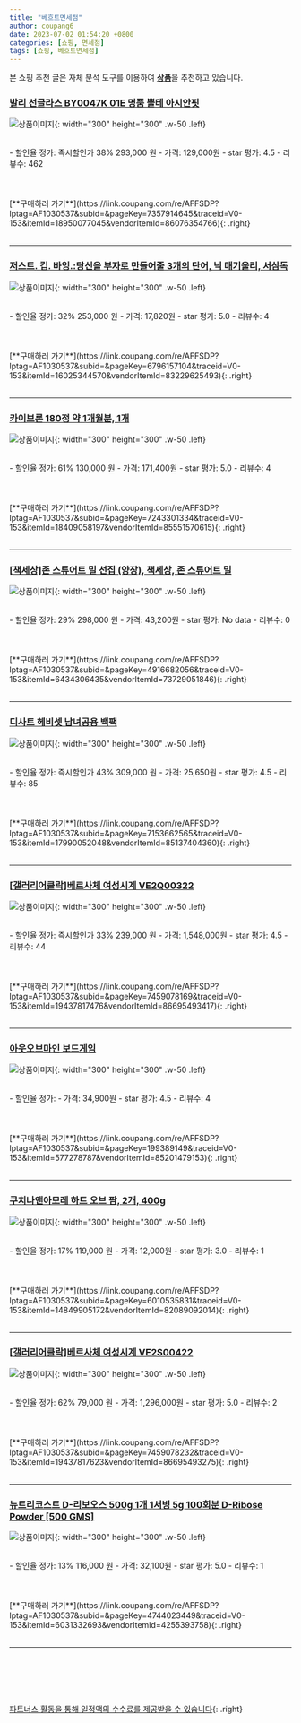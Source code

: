 ```yaml
---
title: "베흐트면세점"
author: coupang6
date: 2023-07-02 01:54:20 +0800
categories: [쇼핑, 면세점]
tags: [쇼핑, 베흐트면세점]
---
```


본 쇼핑 추천 글은 자체 분석 도구를 이용하여 [**상품**](https://link.coupang.com/a/bao1ui)을 추천하고 있습니다.

### [발리 선글라스 BY0047K 01E 명품 뿔테 아시안핏](https://link.coupang.com/re/AFFSDP?lptag=AF1030537&subid=&pageKey=7357914645&traceid=V0-153&itemId=18950077045&vendorItemId=86076354766)

![상품이미지](https://thumbnail9.coupangcdn.com/thumbnails/remote/230x230ex/image/vendor_inventory/8b0c/10b47f8a0173bd78ea546dd6d7eac30af48e0454e5dda56b7d89e9281087.jpg){: width="300" height="300" .w-50 .left}


<br>
- 할인율 정가: 즉시할인가 38%  293,000   원
- 가격: 129,000원
- star 평가: 4.5
- 리뷰수: 462
<br>
<br>
<br>
<br>
[**구매하러 가기**](https://link.coupang.com/re/AFFSDP?lptag=AF1030537&subid=&pageKey=7357914645&traceid=V0-153&itemId=18950077045&vendorItemId=86076354766){: .right}
<br>
<br>

---

### [저스트. 킵. 바잉.:당신을 부자로 만들어줄 3개의 단어, 닉 매기울리, 서삼독](https://link.coupang.com/re/AFFSDP?lptag=AF1030537&subid=&pageKey=6796157104&traceid=V0-153&itemId=16025344570&vendorItemId=83229625493)

![상품이미지](https://thumbnail6.coupangcdn.com/thumbnails/remote/230x230ex/image/retail-product-api/A00077021/117506520/130246000/main/9791165345471_L.jpg){: width="300" height="300" .w-50 .left}


<br>
- 할인율 정가: 32%  253,000   원
- 가격: 17,820원
- star 평가: 5.0
- 리뷰수: 4
<br>
<br>
<br>
<br>
[**구매하러 가기**](https://link.coupang.com/re/AFFSDP?lptag=AF1030537&subid=&pageKey=6796157104&traceid=V0-153&itemId=16025344570&vendorItemId=83229625493){: .right}
<br>
<br>

---

### [카이브론 180정 약 1개월분, 1개](https://link.coupang.com/re/AFFSDP?lptag=AF1030537&subid=&pageKey=7243301334&traceid=V0-153&itemId=18409058197&vendorItemId=85551570615)

![상품이미지](https://thumbnail10.coupangcdn.com/thumbnails/remote/230x230ex/image/vendor_inventory/1d71/b7ad2d3313db9e938bd5be1db640601b25aa9202a3129f08ff376f96327c.jpg){: width="300" height="300" .w-50 .left}


<br>
- 할인율 정가: 61%  130,000   원
- 가격: 171,400원
- star 평가: 5.0
- 리뷰수: 4
<br>
<br>
<br>
<br>
[**구매하러 가기**](https://link.coupang.com/re/AFFSDP?lptag=AF1030537&subid=&pageKey=7243301334&traceid=V0-153&itemId=18409058197&vendorItemId=85551570615){: .right}
<br>
<br>

---

### [[책세상]존 스튜어트 밀 선집 (양장), 책세상, 존 스튜어트 밀](https://link.coupang.com/re/AFFSDP?lptag=AF1030537&subid=&pageKey=4916682056&traceid=V0-153&itemId=6434306435&vendorItemId=73729051846)

![상품이미지](https://thumbnail9.coupangcdn.com/thumbnails/remote/230x230ex/image/retail-product-api/A00077021/47073687/51626036/main/9791159315718_L.jpg){: width="300" height="300" .w-50 .left}


<br>
- 할인율 정가: 29%  298,000   원
- 가격: 43,200원
- star 평가: No data
- 리뷰수: 0
<br>
<br>
<br>
<br>
[**구매하러 가기**](https://link.coupang.com/re/AFFSDP?lptag=AF1030537&subid=&pageKey=4916682056&traceid=V0-153&itemId=6434306435&vendorItemId=73729051846){: .right}
<br>
<br>

---

### [디사트 헤비셋 남녀공용 백팩](https://link.coupang.com/re/AFFSDP?lptag=AF1030537&subid=&pageKey=7153662565&traceid=V0-153&itemId=17990052048&vendorItemId=85137404360)

![상품이미지](https://thumbnail6.coupangcdn.com/thumbnails/remote/230x230ex/image/vendor_inventory/d69b/59a2935851d2549c87448beb587661564f02b0916f634f2eda18d8760fd7.jpg){: width="300" height="300" .w-50 .left}


<br>
- 할인율 정가: 즉시할인가 43%  309,000   원
- 가격: 25,650원
- star 평가: 4.5
- 리뷰수: 85
<br>
<br>
<br>
<br>
[**구매하러 가기**](https://link.coupang.com/re/AFFSDP?lptag=AF1030537&subid=&pageKey=7153662565&traceid=V0-153&itemId=17990052048&vendorItemId=85137404360){: .right}
<br>
<br>

---

### [[갤러리어클락]베르사체 여성시계 VE2Q00322](https://link.coupang.com/re/AFFSDP?lptag=AF1030537&subid=&pageKey=7459078169&traceid=V0-153&itemId=19437817476&vendorItemId=86695493417)

![상품이미지](https://thumbnail6.coupangcdn.com/thumbnails/remote/230x230ex/image/vendor_inventory/6c5b/9ac51661b7358a025c850d41d21bc6f9212f16e9249c846b319e7534443e.jpg){: width="300" height="300" .w-50 .left}


<br>
- 할인율 정가: 즉시할인가 33%  239,000   원
- 가격: 1,548,000원
- star 평가: 4.5
- 리뷰수: 44
<br>
<br>
<br>
<br>
[**구매하러 가기**](https://link.coupang.com/re/AFFSDP?lptag=AF1030537&subid=&pageKey=7459078169&traceid=V0-153&itemId=19437817476&vendorItemId=86695493417){: .right}
<br>
<br>

---

### [아웃오브마인 보드게임](https://link.coupang.com/re/AFFSDP?lptag=AF1030537&subid=&pageKey=199389149&traceid=V0-153&itemId=577278787&vendorItemId=85201479153)

![상품이미지](https://thumbnail7.coupangcdn.com/thumbnails/remote/230x230ex/image/vendor_inventory/a6b8/c37694d14539e7f07f0264b2a25a2f57b557ac60e7ea05cb1f7031b3af1c.jpg){: width="300" height="300" .w-50 .left}


<br>
- 할인율 정가: 
- 가격: 34,900원
- star 평가: 4.5
- 리뷰수: 4
<br>
<br>
<br>
<br>
[**구매하러 가기**](https://link.coupang.com/re/AFFSDP?lptag=AF1030537&subid=&pageKey=199389149&traceid=V0-153&itemId=577278787&vendorItemId=85201479153){: .right}
<br>
<br>

---

### [쿠치나앤아모레 하트 오브 팜, 2개, 400g](https://link.coupang.com/re/AFFSDP?lptag=AF1030537&subid=&pageKey=6010535831&traceid=V0-153&itemId=14849905172&vendorItemId=82089092014)

![상품이미지](https://thumbnail7.coupangcdn.com/thumbnails/remote/230x230ex/image/vendor_inventory/de62/69955a3b260ad020ca6a163d9ef5f470a19f75986f791a156ade80758af8.jpg){: width="300" height="300" .w-50 .left}


<br>
- 할인율 정가: 17%  119,000   원
- 가격: 12,000원
- star 평가: 3.0
- 리뷰수: 1
<br>
<br>
<br>
<br>
[**구매하러 가기**](https://link.coupang.com/re/AFFSDP?lptag=AF1030537&subid=&pageKey=6010535831&traceid=V0-153&itemId=14849905172&vendorItemId=82089092014){: .right}
<br>
<br>

---

### [[갤러리어클락]베르사체 여성시계 VE2S00422](https://link.coupang.com/re/AFFSDP?lptag=AF1030537&subid=&pageKey=7459078232&traceid=V0-153&itemId=19437817623&vendorItemId=86695493275)

![상품이미지](https://thumbnail8.coupangcdn.com/thumbnails/remote/230x230ex/image/vendor_inventory/bc4e/8bfc5adb327fa362fbf045d3b2e4c0b95acf0496ae9019f7c1e673d9d2bf.jpg){: width="300" height="300" .w-50 .left}


<br>
- 할인율 정가: 62%  79,000   원
- 가격: 1,296,000원
- star 평가: 5.0
- 리뷰수: 2
<br>
<br>
<br>
<br>
[**구매하러 가기**](https://link.coupang.com/re/AFFSDP?lptag=AF1030537&subid=&pageKey=7459078232&traceid=V0-153&itemId=19437817623&vendorItemId=86695493275){: .right}
<br>
<br>

---

### [뉴트리코스트 D-리보오스 500g 1개 1서빙 5g 100회분 D-Ribose Powder [500 GMS]](https://link.coupang.com/re/AFFSDP?lptag=AF1030537&subid=&pageKey=4744023449&traceid=V0-153&itemId=6031332693&vendorItemId=4255393758)

![상품이미지](https://thumbnail6.coupangcdn.com/thumbnails/remote/230x230ex/image/vendor_inventory/15e6/3f2c21848c01061f69f87cfaeb351ab0742785e38c2349c2c90007284203.jpg){: width="300" height="300" .w-50 .left}


<br>
- 할인율 정가: 13%  116,000   원
- 가격: 32,100원
- star 평가: 5.0
- 리뷰수: 1
<br>
<br>
<br>
<br>
[**구매하러 가기**](https://link.coupang.com/re/AFFSDP?lptag=AF1030537&subid=&pageKey=4744023449&traceid=V0-153&itemId=6031332693&vendorItemId=4255393758){: .right}
<br>
<br>

---
<br><br><br><br><br> [파트너스 활동을 통해 일정액의 수수료를 제공받을 수 있습니다](https://link.coupang.com/a/bao1ui){: .right}